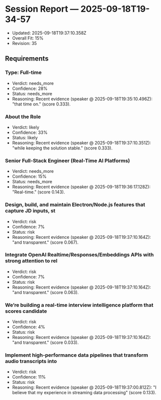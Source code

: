 # Session Report — 2025-09-18T19-34-57

- Updated: 2025-09-18T19:37:10.358Z
- Overall Fit: 15%
- Revision: 35

## Requirements

### Type: Full-time
- Verdict: needs_more
- Confidence: 28%
- Status: needs_more
- Reasoning: Recent evidence (speaker @ 2025-09-18T19:35:10.496Z): "that time on." (score 0.333).


### About the Role
- Verdict: likely
- Confidence: 33%
- Status: likely
- Reasoning: Recent evidence (speaker @ 2025-09-18T19:37:10.351Z): "while keeping the solution stable." (score 0.333).


### Senior Full-Stack Engineer (Real-Time AI Platforms)
- Verdict: needs_more
- Confidence: 15%
- Status: needs_more
- Reasoning: Recent evidence (speaker @ 2025-09-18T19:36:17.128Z): "Real-time." (score 0.143).


### Design, build, and maintain Electron/Node.js features that capture JD inputs, st
- Verdict: risk
- Confidence: 7%
- Status: risk
- Reasoning: Recent evidence (speaker @ 2025-09-18T19:37:10.164Z): "and transparent." (score 0.067).


### Integrate OpenAI Realtime/Responses/Embeddings APIs with strong attention to rel
- Verdict: risk
- Confidence: 7%
- Status: risk
- Reasoning: Recent evidence (speaker @ 2025-09-18T19:37:10.164Z): "and transparent." (score 0.063).


### We’re building a real-time interview intelligence platform that scores candidate
- Verdict: risk
- Confidence: 4%
- Status: risk
- Reasoning: Recent evidence (speaker @ 2025-09-18T19:37:10.164Z): "and transparent." (score 0.033).


### Implement high-performance data pipelines that transform audio transcripts into 
- Verdict: risk
- Confidence: 11%
- Status: risk
- Reasoning: Recent evidence (speaker @ 2025-09-18T19:37:00.812Z): "I believe that my experience in streaming data processing" (score 0.133).


